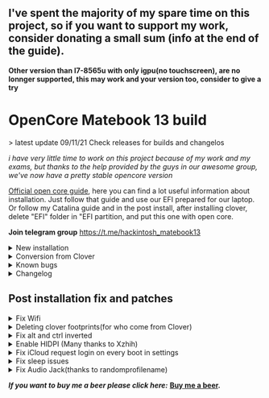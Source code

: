   ## I've spent the majority of my spare time on this project, so if you want to support my work, consider donating a small sum (info at the end of the guide).

**Other version than I7-8565u with only igpu(no touchscreen), are no lonnger supported, this may work and your version too, consider to give a try**
  
  <h1>OpenCore Matebook 13 build</h1>
 > latest update 09/11/21
 Check releases for builds and changelos

*i have very little time to work on this project because of my work and my exams, but thanks to the help provided by the guys in our awesome group, we've now have a pretty stable opencore version*

 [Official open core guide](https://dortania.github.io/OpenCore-Install-Guide/), here you can find a lot useful information about installation. Just follow that guide and use our EFI prepared for our laptop. Or follow my Catalina guide and in the post install, after installing clover, delete "EFI" folder in "EFI partition, and put this one with open core.

**Join telegram group** https://t.me/hackintosh_matebook13


<details>
  <summary> New installation</summary>
What you need:

A working mac (hackinosh or vmware virtual machine work as well)
USB hub for the installation (connected on the usb port of Huawei original adaptator. If you have a usb type c otg connector you can use it to convert usb c to usb a)
Usb drive(at least 16GB)
Further notes and tips

Format SSD to Mac APFS
Use left usb port or you'll get errors during installation
Use a USB hub during installation or a OTG usb C adaptator to convert usb c port to usb a
Versions with Samsung PM981 NVMe need ssd to be replaced
Versions with Western Digital nvme work out of the box

Installation

**Remember update kext in EFI/OC/Kexts(After downloading, to have latest ones)

I've used to write guide myself, but OpenCore guys, have done a greato job, so it's useless to rewrite it, just follow the steps to make usb, and put my EFI folder in the EFI partition

Here, how to build the usb for the installation:
https://dortania.github.io/OpenCore-Desktop-Guide/installer-guide/


Post Installation

After boot, mount the EFI partition of the internal disk
/
Extract OpenCorePost.zip copy the "EFI" folder your EFI partition(like in the installation process, but this time on the HDD)


Reboot and enjoy your Hackintosh (Some stuff might not be working perfectly, but Hackintoshing is a continuous process, so read carefully before complaining"


</details>
<details>
  <summary> Conversion from Clover</summary>
*No dual boot support for now*

Who have a working Clover build, just have to put EFI folder in EFI partition(Delete all files and folders from EFI partition before).
The folder efi must be in the efi partition(don't put files directly in the EFI partition),  so the path must be EFI/EFI/OC and EFI/EFI/BOOT.

**Try this only if you have an usb with bootloader, or system backup to enter system in case of EFI corruption**

</details>

<details>
<summary>Known bugs</summary>

- Camera(for most of the hackintosh laptops, the camera works out of the box, for now we have to surrender)

- Wifi(Testing beta wifi kext, better wait for now) 

- You tell me
  
 </details>

 <details>
<summary>Changelog</summary>
  14/07/2020

- Fixed audio jack(Thanks to our telegram friend Alex Larionov that found a Combojack working with our layout id)

- Updated bluetooth kext for better stability
  
  
 02/07/2020

- Fixed random boot fails

- Separated build for mx graphics version and intel hd graphics only version
 
 17/06/2020

- Raised min cpu frequency that causes lags



 16/06/2020

- Enabled AppleCpuPmCfgLock for better power managment

- Added proper usb mapping to fix sleep issues and obtain better battery life 

- Fixed sleep

- Added proper CpuFriendKext to reach lower frequencies when laptop is in idle and max frequencies when it's needed according with our cpu capabilities 

- Now Opencore has an bios entry to prevent others os updates corrupt osx boot 

- Remove deprecated values from Config.plist
  

 06/06/2020

- Fixed brigthness keys(thanks to Kitsu Liu)

- Fixed logo ridimensioning during boot
  
 </details>

<h2>Post installation fix and patches</h2>

<details>
<summary>Fix Wifi</summary>

> Download Itwlm kext here https://github.com/OpenIntelWireless/itlwm/releases and put in EFI/OC/KEXT and enable in config.plist in Kernel>add>itlwm by set "TRUE" in "Enabled"


> Download Heliport here https://github.com/OpenIntelWireless/HeliPort/releases and install it

> Reboot and enjoy working Wi-Fi

</details>
 
 <details>
<summary>Deleting clover footprints(for who come from Clover)</summary>
Following this awesome guide https://github.com/dortania/OpenCore-Desktop-Guide/tree/master/clover-conversion
</details>

<details>
<summary>Fix alt and ctrl inverted</summary>

> Go in settings>keyboard and click on "Modifier keys", invert options and command key. Voila!
</details>

<details>
<summary>Enable HIDPI (Many thanks to Xzhih)</summary>

```
 1 -  bash -c "$(curl -fsSL https://raw.githubusercontent.com/xzhih/one-key-hidpi/master/hidpi.sh)"

 2 -  Select 1 Enable HIDPI

 3 -  Select 3 MacBook Pro

 4 -  Select 6 Manual input resolution 

 5 -  Insert: 2160x1440 1920x1280 1600x1066 1280x854 1080x720
```
</details>

<details>
<summary>Fix iCloud request login on every boot in settings</summary>

```
sudo -v
killall -9 accountsd com.apple.iCloudHelper
defaults delete MobileMeAccounts
rm -rf ~/Library/Accounts
killall -9 accountsd com.apple.iCloudHelper
sudo reboot
```

</details>

<details>
<summary>Fix sleep issues</summary>
Disable some hibernation behaviours that not works well on hackintoshes
  
  ```
 sudo pmset -a hibernatemode 0
 sudo rm -rf /private/var/vm/sleepimage
 sudo touch /private/var/vm/sleepimage
 sudo chflags uchg /private/var/vm/sleepimage
 sudo pmset -a standby 0
 sudo pmset -a autopoweroff 0
 sudo pmset -a powernap 0
 sudo pmset -a proximitywake 0
 sudo pmset -b tcpkeepalive 0
```

</details>

<details>
<summary>Fix Audio Jack(thanks to randomprofilename)</summary>
https://github.com/randomprofilename/ComboJack
  

  ```
  Since in my build i've  integrated verbstub kext, you have just to download Combojack and run install.sh in terminal, with this command(ensure you are in the extract folder where install.sh is located)

> ./install.sh
```

</details>

_**If you want to buy me a beer please click here:**_
**[Buy me a beer](https://www.paypal.com/cgi-bin/webscr?cmd=_s-xclick&hosted_button_id=2NMM7HN9SJRVE&source=url
).**
